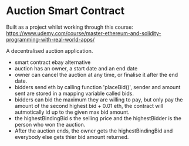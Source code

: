 # Auction Smart Contract

Built as a project whilst working through this course: https://www.udemy.com/course/master-ethereum-and-solidity-programming-with-real-world-apps/

A decentralised auction application.

- smart contract ebay alternative
- auction has an owner, a start date and an end date
- owner can cancel the auction at any time, or finalise it after the end date.
- bidders send eth by calling function 'placeBid()', sender and amount sent are stored in a mapping variable called bids.
- bidders can bid the maximum they are willing to pay, but only pay the amount of the second highest bid + 0.01 eth, the contract will autmotically id up to the given max bid amount.
- the highestBindingBid s the selling price and the highestBidder is the person who won the auction.
- After the auction ends, the owner gets the highestBindingBid and everybody else gets thier bid amount returned.
